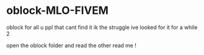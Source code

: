 # oblock-MLO-FIVEM
oblock for all u ppl that cant find it ik the struggle ive looked for it for a while 2 

open the oblock folder and read the other read me ! 
